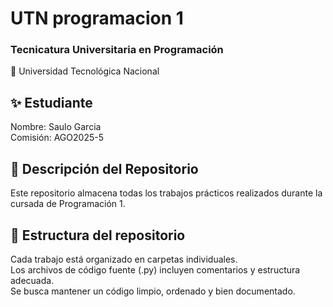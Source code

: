 # UTN programacion 1

### Tecnicatura Universitaria en Programación

📍 Universidad Tecnológica Nacional

## ✨ Estudiante

Nombre: Saulo Garcia  
Comisión: AGO2025-5  

## 📂 Descripción del Repositorio

Este repositorio almacena todas los trabajos prácticos realizados durante la cursada de Programación 1.

## 📌 Estructura del repositorio

Cada trabajo está organizado en carpetas individuales.  
Los archivos de código fuente (.py) incluyen comentarios y estructura adecuada.  
Se busca mantener un código limpio, ordenado y bien documentado.  
